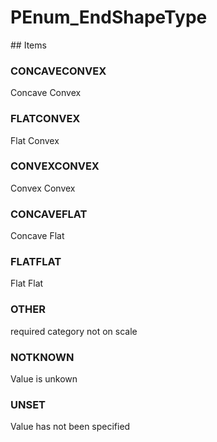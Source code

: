 # PEnum_EndShapeType

<!-- end of definition -->## Items

### CONCAVECONVEX
Concave Convex

### FLATCONVEX
Flat Convex

### CONVEXCONVEX
Convex Convex

### CONCAVEFLAT
Concave Flat

### FLATFLAT
Flat Flat

### OTHER
required category not on scale

### NOTKNOWN
Value is unkown

### UNSET
Value has not been specified
